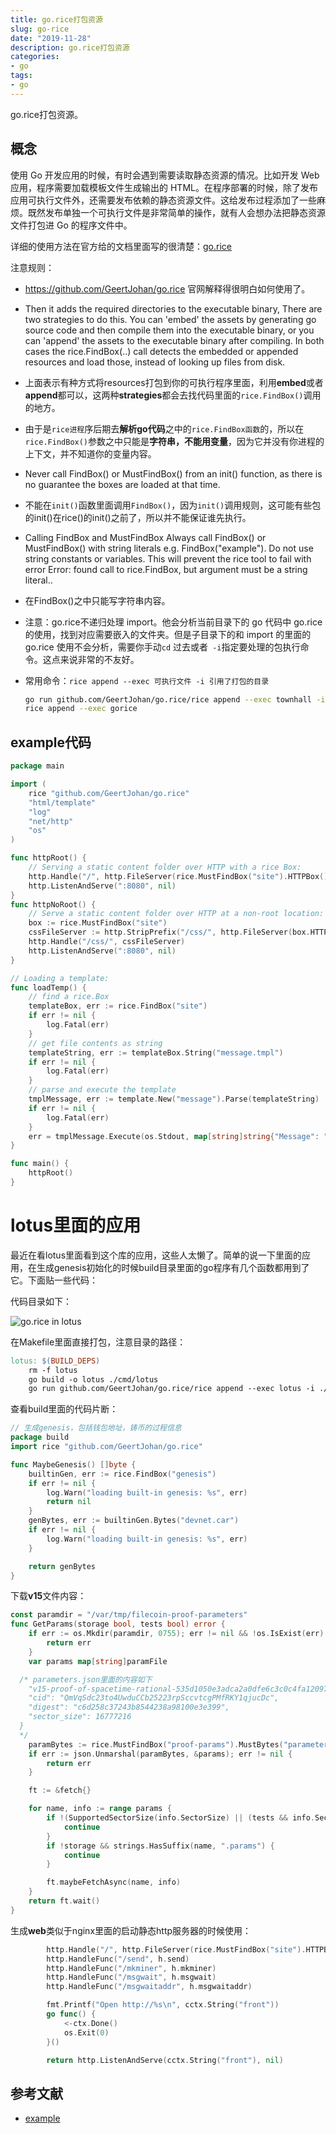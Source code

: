 ```yaml
---
title: go.rice打包资源
slug: go-rice
date: "2019-11-28"
description: go.rice打包资源
categories: 
- go 
tags: 
- go 
---
```



go.rice打包资源。
<!--more-->

## 概念

使用 Go 开发应用的时候，有时会遇到需要读取静态资源的情况。比如开发 Web 应用，程序需要加载模板文件生成输出的 HTML。在程序部署的时候，除了发布应用可执行文件外，还需要发布依赖的静态资源文件。这给发布过程添加了一些麻烦。既然发布单独一个可执行文件是非常简单的操作，就有人会想办法把静态资源文件打包进 Go 的程序文件中。



详细的使用方法在官方给的文档里面写的很清楚：[go.rice](https://github.com/GeertJohan/go.rice)

注意规则：

- https://github.com/GeertJohan/go.rice 官网解释得很明白如何使用了。

- Then it adds the required directories to the executable binary, There are two strategies to do this. You can 'embed' the assets by generating go source code and then compile them into the executable binary, or you can 'append' the assets to the executable binary after compiling. In both cases the rice.FindBox(..) call detects the embedded or appended resources and load those, instead of looking up files from disk.

- 上面表示有种方式将resources打包到你的可执行程序里面，利用**embed**或者**append**都可以，这两种**strategies**都会去找代码里面的`rice.FindBox()`调用的地方。

- 由于是`rice进程`序后期去**解析go代码**之中的`rice.FindBox函数`的，所以在`rice.FindBox()`参数之中只能是**字符串，不能用变量**，因为它并没有你进程的上下文，并不知道你的变量内容。

- Never call FindBox() or MustFindBox() from an init() function, as there is no guarantee the boxes are loaded at that time.

- 不能在`init()`函数里面调用`FindBox()`，因为`init()`调用规则，这可能有些包的init()在rice()的init()之前了，所以并不能保证谁先执行。

- Calling FindBox and MustFindBox
  Always call FindBox() or MustFindBox() with string literals e.g. FindBox("example"). Do not use string constants or variables. This will prevent the rice tool to fail with error Error: found call to rice.FindBox, but argument must be a string literal..

- 在FindBox()之中只能写字符串内容。

- 注意：go.rice不递归处理 import。他会分析当前目录下的 go 代码中 go.rice的使用，找到对应需要嵌入的文件夹。但是子目录下的和 import 的里面的 go.rice 使用不会分析，需要你手动`cd` 过去或者` -i`指定要处理的包执行命令。这点来说非常的不友好。

- 常用命令：`rice append --exec 可执行文件 -i 引用了打包的目录`

  ```bash
  go run github.com/GeertJohan/go.rice/rice append --exec townhall -i ./cmd/lotus-townhall -i ./build
  rice append --exec gorice
  ```

## example代码

```go
package main

import (
	rice "github.com/GeertJohan/go.rice"
	"html/template"
	"log"
	"net/http"
	"os"
)

func httpRoot() {
	// Serving a static content folder over HTTP with a rice Box:
	http.Handle("/", http.FileServer(rice.MustFindBox("site").HTTPBox()))
	http.ListenAndServe(":8080", nil)
}
func httpNoRoot() {
	// Serve a static content folder over HTTP at a non-root location:
	box := rice.MustFindBox("site")
	cssFileServer := http.StripPrefix("/css/", http.FileServer(box.HTTPBox()))
	http.Handle("/css/", cssFileServer)
	http.ListenAndServe(":8080", nil)
}

// Loading a template:
func loadTemp() {
	// find a rice.Box
	templateBox, err := rice.FindBox("site")
	if err != nil {
		log.Fatal(err)
	}
	// get file contents as string
	templateString, err := templateBox.String("message.tmpl")
	if err != nil {
		log.Fatal(err)
	}
	// parse and execute the template
	tmplMessage, err := template.New("message").Parse(templateString)
	if err != nil {
		log.Fatal(err)
	}
	err = tmplMessage.Execute(os.Stdout, map[string]string{"Message": "Hello, world!"})
}

func main() {
	httpRoot()
}
```



# lotus里面的应用

最近在看lotus里面看到这个库的应用，这些人太懒了。简单的说一下里面的应用，在生成genesis初始化的时候build目录里面的go程序有几个函数都用到了它。下面贴一些代码：

代码目录如下：

![go.rice in lotus](images/go.rice.png)

在Makefile里面直接打包，注意目录的路径：

```makefile
lotus: $(BUILD_DEPS)
	rm -f lotus
	go build -o lotus ./cmd/lotus
	go run github.com/GeertJohan/go.rice/rice append --exec lotus -i ./build
```

查看build里面的代码片断：

```go
// 生成genesis，包括钱包地址，铸币的过程信息
package build
import rice "github.com/GeertJohan/go.rice"

func MaybeGenesis() []byte {
	builtinGen, err := rice.FindBox("genesis")
	if err != nil {
		log.Warn("loading built-in genesis: %s", err)
		return nil
	}
	genBytes, err := builtinGen.Bytes("devnet.car")
	if err != nil {
		log.Warn("loading built-in genesis: %s", err)
	}

	return genBytes
}
```

下载**v15**文件内容：

```go
const paramdir = "/var/tmp/filecoin-proof-parameters"
func GetParams(storage bool, tests bool) error {
	if err := os.Mkdir(paramdir, 0755); err != nil && !os.IsExist(err) {
		return err
	}
	var params map[string]paramFile

  /* parameters.json里面的内容如下
    "v15-proof-of-spacetime-rational-535d1050e3adca2a0dfe6c3c0c4fa12097c9a7835fb969042f82a507b13310e0.vk": {
    "cid": "QmVqSdc23to4UwduCCb25223rpSccvtcgPMfRKY1qjucDc",
    "digest": "c6d258c37243b8544238a98100e3e399",
    "sector_size": 16777216
  }
  */
	paramBytes := rice.MustFindBox("proof-params").MustBytes("parameters.json")
	if err := json.Unmarshal(paramBytes, &params); err != nil {
		return err
	}

	ft := &fetch{}

	for name, info := range params {
		if !(SupportedSectorSize(info.SectorSize) || (tests && info.SectorSize == 1<<10)) {
			continue
		}
		if !storage && strings.HasSuffix(name, ".params") {
			continue
		}

		ft.maybeFetchAsync(name, info)
	}
	return ft.wait()
}
```



生成**web**类似于nginx里面的启动静态http服务器的时候使用：

```go
		http.Handle("/", http.FileServer(rice.MustFindBox("site").HTTPBox()))
		http.HandleFunc("/send", h.send)
		http.HandleFunc("/mkminer", h.mkminer)
		http.HandleFunc("/msgwait", h.msgwait)
		http.HandleFunc("/msgwaitaddr", h.msgwaitaddr)

		fmt.Printf("Open http://%s\n", cctx.String("front"))
		go func() {
			<-ctx.Done()
			os.Exit(0)
		}()

		return http.ListenAndServe(cctx.String("front"), nil)
```



## 参考文献
- [example](https://github.com/GeertJohan/go.rice/blob/master/example/example.go)

